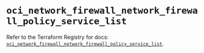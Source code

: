 # `oci_network_firewall_network_firewall_policy_service_list`

Refer to the Terraform Registry for docs: [`oci_network_firewall_network_firewall_policy_service_list`](https://registry.terraform.io/providers/oracle/oci/7.19.0/docs/resources/network_firewall_network_firewall_policy_service_list).
